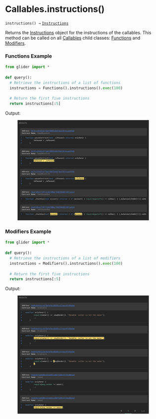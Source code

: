 # Callables.instructions()

`instructions() →` [`Instructions`](../instructions/)

Returns the [Instructions](../instructions/) object for the instructions of the callables. This method can be called on all [Callables](./) child classes: [Functions](functions/) and [Modifiers](modifiers/).

### Functions Example

```python
from glider import *

def query():
  # Retrieve the instructions of a list of functions
  instructions = Functions().instructions().exec(100)

  # Return the first five instructions
  return instructions[:5]
```

Output:

<figure><img src="../../.gitbook/assets/image (4) (1) (1) (1).png" alt=""><figcaption></figcaption></figure>

### Modifiers Example

```python
from glider import *

def query():
  # Retrieve the instructions of a list of modifiers
  instructions = Modifiers().instructions().exec(100)

  # Return the first five instructions
  return instructions[:5]
```

Output:

<figure><img src="../../.gitbook/assets/image (1) (1) (1) (1) (1) (1).png" alt=""><figcaption></figcaption></figure>
